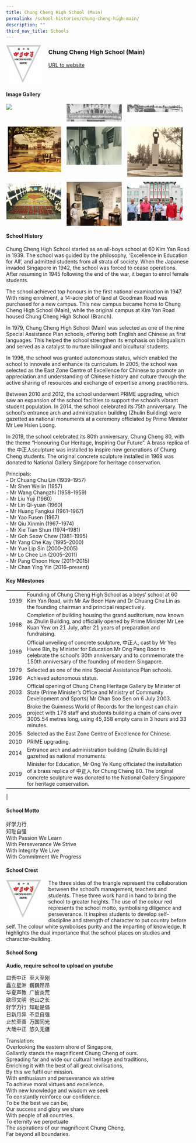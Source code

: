 ```yaml
---
title: Chung Cheng High School (Main)
permalink: /school-histories/chung-cheng-high-main/
description: ""
third_nav_title: Schools
---
```

<img src="/images/chungchengmainhighsch1.jpg" style="width:20%;margin-right:15px;" align = "left">

### **Chung Cheng High School (Main)**
[URL to website](https://www.chungchenghighmain.moe.edu.sg/)

<br clear="left">

#### **Image Gallery**

<p><a href="/images/chungchengmainhighsch2.jpg">  
<img src="/images/chungchengmainhighsch2.jpg" style="width:30%;margin-right:15px;" align = "left">
</a></p>

<p><a href="/images/chungchengmainhighsch3.jpg">  
<img src="/images/chungchengmainhighsch3.jpg" style="width:30%;margin-right:15px;" align = "left">
</a></p>

<p><a href="/images/chungchengmainhighsch4.jpg">  
<img src="/images/chungchengmainhighsch4.jpg" style="width:30%;margin-right:15px;" align = "left">
</a></p>

<br clear="left">

<p><a href="/images/chungchengmainhighsch5.jpg">  
<img src="/images/chungchengmainhighsch5.jpg" style="width:30%;margin-right:15px;" align = "left">
</a></p>

<p><a href="/images/chungchengmainhighsch6.jpg">  
<img src="/images/chungchengmainhighsch6.jpg" style="width:30%;margin-right:15px;" align = "left">
</a></p>

<p><a href="/images/chungchengmainhighsch7.jpg">  
<img src="/images/chungchengmainhighsch7.jpg" style="width:30%;margin-right:15px;" align = "left">
</a></p>

<br clear="left">

<p><a href="/images/chungchengmainhighsch8.jpg">  
<img src="/images/chungchengmainhighsch8.jpg" style="width:30%;margin-right:15px;" align = "left">
</a></p>

<p><a href="/images/chungchengmainhighsch9.jpg">  
<img src="/images/chungchengmainhighsch9.jpg" style="width:30%;margin-right:15px;" align = "left">
</a></p>

<p><a href="/images/chungchengmainhighsch10.jpg">  
<img src="/images/chungchengmainhighsch10.jpg" style="width:30%;margin-right:15px;" align = "left">
</a></p>

<br clear="left">

#### **School History**
Chung Cheng High School started as an all-boys school at 60 Kim Yan Road in 1939. The school was guided by the philosophy, ‘Excellence in Education for All’, and admitted students from all strata of society. When the Japanese invaded Singapore in 1942, the school was forced to cease operations. After resuming in 1945 following the end of the war, it began to enrol female students.

The school achieved top honours in the first national examination in 1947. With rising enrolment, a 14-acre plot of land at Goodman Road was purchased for a new campus. This new campus became home to Chung Cheng High School (Main), while the original campus at Kim Yan Road housed Chung Cheng High School (Branch).

In 1979, Chung Cheng High School (Main) was selected as one of the nine Special Assistance Plan schools, offering both English and Chinese as first languages. This helped the school strengthen its emphasis on bilingualism and served as a catalyst to nurture bilingual and bicultural students.

In 1996, the school was granted autonomous status, which enabled the school to innovate and enhance its curriculum. In 2005, the school was selected as the East Zone Centre of Excellence for Chinese to promote an appreciation and understanding of Chinese history and culture through the active sharing of resources and exchange of expertise among practitioners.

Between 2010 and 2012, the school underwent PRIME upgrading, which saw an expansion of the school facilities to support the school’s vibrant student population. In 2014, the school celebrated its 75th anniversary. The school’s entrance arch and administration building (Zhulin Building) were gazetted as national monuments at a ceremony officiated by Prime Minister Mr Lee Hsien Loong.   
  
In 2019, the school celebrated its 80th anniversary, Chung Cheng 80, with the theme “Honouring Our Heritage, Inspiring Our Future”. A brass replica of  the 中正人sculpture was installed to inspire new generations of Chung Cheng students. The original concrete sculpture installed in 1969 was donated to National Gallery Singapore for heritage conservation.   

Principals:<br>
\- Dr Chuang Chu Lin (1939–1957)<br>
\- Mr Shen Weilin (1957)<br>
\- Mr Wang Changzhi (1958–1959)<br>
\- Mr Liu Yuji (1960)<br>
\- Mr Lin Qi-yuan (1960)<br>
\- Mr Huang Fangkui (1961–1967)<br>
\- Mr Yao Fusen (1967)<br>
\- Mr Qiu Xinmin (1967–1974)<br>
\- Mr Xie Tian Shun (1974–1981)<br>
\- Mr Goh Seow Chew (1981–1995)<br>
\- Mr Yang Che Kay (1995–2000)<br>
\- Mr Yue Lip Sin (2000–2005)<br>
\- Mr Lo Chee Lin (2005–2011)<br>
\- Mr Pang Choon How (2011–2015)<br>
\- Mr Chan Ying Yin (2016–present)

#### **Key Milestones**

|  |  |
|:---:|---|
| 1939 | Founding of Chung Cheng High School as a boys’ school at 60 Kim Yan Road, with Mr Aw Boon Haw and Dr Chuang Chu Lin as the founding chairman and principal respectively. |
| 1968 | Completion of building housing the grand auditorium, now known as Zhulin Building, and officially opened by Prime Minister Mr Lee Kuan Yew on 21 July, after 21 years of preparation and fundraising. |
| 1969 | Official unveiling of concrete sculpture, 中正人, cast by Mr Yeo Hwee Bin, by Minister for Education Mr Ong Pang Boon to celebrate the school’s 30th anniversary and to commemorate the 150th anniversary of the founding of modern Singapore. |
| 1979 | Selected as one of the nine Special Assistance Plan schools. |
| 1996 | Achieved autonomous status. |
| 2003 | Official opening of Chung Cheng Heritage Gallery by Minister of State (Prime Minister’s Office and Ministry of Community Development and Sports) Mr Chan Soo Sen on 6 July 2003. |
| 2005 | Broke the Guinness World of Records for the longest can chain project with 178 staff and students building a chain of cans over 3005.54 metres long, using 45,358 empty cans in 3 hours and 33 minutes. |
| 2005 | Selected as the East Zone Centre of Excellence for Chinese. |
| 2010 | PRIME upgrading. |
| 2014 | Entrance arch and administration building (Zhulin Building) gazetted as national monuments. |
| 2019 | Minister for Education, Mr Ong Ye Kung officiated the installation of a brass replica of 中正人 for Chung Cheng 80. The original concrete sculpture was donated to the National Gallery Singapore for heritage conservation. |
|

#### **School Motto**
好学力行<br>
知耻自强<br>
With Passion We Learn<br>
With Perseverance We Strive<br>
With Integrity We Live<br>
With Commitment We Progress

#### **School Crest**
<img src="/images/chungchengmainhighsch1.jpg" style="width:20%;margin-right:15px;" align = "left">

The three sides of the triangle represent the collaboration between the school’s management, teachers and students. These three work hand in hand to bring the school to greater heights. The use of the colour red represents the school motto, symbolising diligence and perseverance. It inspires students to develop self-discipline and strength of character to put country before self. The colour white symbolises purity and the imparting of knowledge. It highlights the dual importance that the school places on studies and character-building.

#### **School Song**
**Audio, require school to upload on youtube**

曰吾中正  至大至刚<br>
矗立星洲  巍巍昂昂<br>
华夏声教  广披炎荒<br>
欧印文明  他山之长<br>
好学力行  知耻是倡<br>
日新月异  不息自强<br>
止於至善  万国同光<br>
大哉中正  悠久无疆

Translation:<br>
Overlooking the eastern shore of Singapore,<br>
Gallantly stands the magnificent Chung Cheng of ours.<br>
Spreading far and wide our cultural heritage and traditions,<br>
Enriching it with the best of all great civilisations,<br>
By this we fulfil our mission.<br>
With enthusiasm and perseverance we strive<br>
To achieve moral virtues and excellence.<br>
With new knowledge and wisdom we seek<br>
To constantly reinforce our confidence.<br>
To be the best we can be,<br>
Our success and glory we share<br>
With people of all countries.<br>
To eternity we perpetuate<br>
The aspirations of our magnificent Chung Cheng,<br>
Far beyond all boundaries.